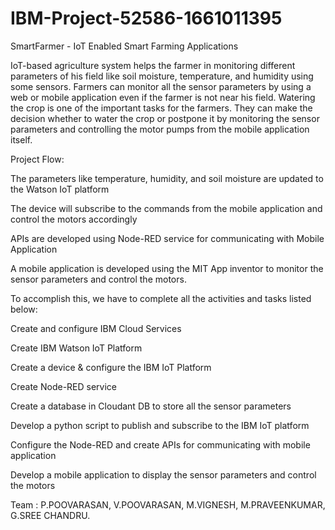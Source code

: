# IBM-Project-52586-1661011395
SmartFarmer - IoT Enabled Smart Farming Applications


IoT-based agriculture system helps the farmer in monitoring different parameters of his field like soil moisture, temperature, and humidity using some sensors.
Farmers can monitor all the sensor parameters by using a web or mobile application even if the farmer is not near his field. Watering the crop is one of the important tasks for the farmers.
They can make the decision whether to water the crop or postpone it by monitoring the sensor parameters and controlling the motor pumps from the mobile application itself.

Project Flow:

The parameters like temperature, humidity, and soil moisture are updated to the Watson IoT platform

The device will subscribe to the commands from the mobile application and control the motors accordingly

APIs are developed using Node-RED service for communicating with Mobile Application

A mobile application is developed using the MIT App inventor to monitor the sensor parameters and control the motors.

To accomplish this, we have to complete all the activities and tasks listed below:

Create and configure IBM Cloud Services

Create IBM Watson IoT Platform 

Create a device & configure the IBM IoT Platform

Create Node-RED service

Create a database in Cloudant DB to store all the sensor parameters

Develop a python script to publish and subscribe to the IBM IoT platform

Configure the Node-RED and create APIs for communicating with mobile application

Develop a mobile application to display the sensor parameters and control the motors  

Team :
 P.POOVARASAN,
 V.POOVARASAN,
 M.VIGNESH,
 M.PRAVEENKUMAR,
 G.SREE CHANDRU.
